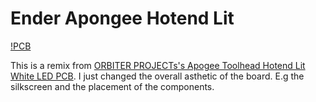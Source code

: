 <style>
    img[src$="#PCB"] {
        border-radius: 0.375rem;
    }  
</style>

# Ender Apongee Hotend Lit

[!PCB](HotendLit.png)

This is a remix from [ORBITER PROJECTs's Apogee Toolhead Hotend Lit White LED PCB](https://www.orbiterprojects.com/apogee-ender-3-v2/). I just changed the overall asthetic of the board. E.g the silkscreen and the placement of the components.
